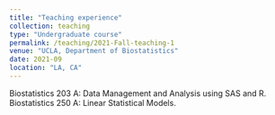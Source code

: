 ```yaml
---
title: "Teaching experience"
collection: teaching
type: "Undergraduate course"
permalink: /teaching/2021-Fall-teaching-1
venue: "UCLA, Department of Biostatistics"
date: 2021-09
location: "LA, CA"
---
```


Biostatistics 203 A: Data Management and Analysis using SAS and R.
Biostatistics 250 A: Linear Statistical Models.
